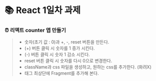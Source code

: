 # 📚 React 1일차 과제
### ⏰ 리액트 counter 앱 만들기
> - 숫자(초기 값 : 0)과 +, -, reset 버튼을 만든다.
> - (+) 버튼 클릭 시 숫자를 1 증가 시킨다.
> - (-) 버튼 클릭 시 숫자 1 감소 시킨다.
> - reset 버튼 클릭 시 숫자를 다시 0으로 변경한다.
> - className과 css 파일을 생성하고, 원하는 css를 추가한다. (화려X)
> - 태그 최상단에 Fragment를 추가해 본다.
